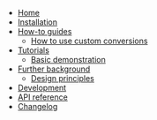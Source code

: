 <!---
Navigation specification

See https://oprypin.github.io/mkdocs-literate-nav/
-->
- [Home](index.md)
- [Installation](installation.md)
- [How-to guides](how-to-guides/index.md)
    - [How to use custom conversions](how-to-guides/custom-conversions.py)
- [Tutorials](tutorials/index.md)
    - [Basic demonstration](tutorials/basic-demonstration.py)
- [Further background](further-background/index.md)
    - [Design principles](further-background/design-principles.py)
- [Development](development.md)
- [API reference](api/openscm_units/)
- [Changelog](changelog.md)
